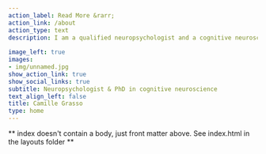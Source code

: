 ```yaml
---
action_label: Read More &rarr;
action_link: /about
action_type: text
description: I am a qualified neuropsychologist and a cognitive neuroscientist trying to understand how humans make sense of time. During my PhD, I worked on the representation and processing of abstract temporal concepts such as past and future. Currently, I am a postdoctoral researcher supervised by Virginie van Wassenhove at Neurospin, Paris-Saclay, as part of the [Cognition & Brain Dynamics team](https://brainthemind.com/team/) and the [EXPERIENCE Project](https://experience-project.eu). During my postdoc, I am heading towards using a combination of behavioural, neurophysiological (EEG, MEG, virtual reality), and computational methods to examine how humans understand, feel, and estimate time. I am a passionate researcher doing my best, who loves talking about science and who is always in quest of learning and understanding new things, so please do not hesitate to contact me! 
 
image_left: true
images:
- img/unnamed.jpg
show_action_link: true
show_social_links: true
subtitle: Neuropsychologist & PhD in cognitive neuroscience
text_align_left: false
title: Camille Grasso
type: home
---
```


** index doesn't contain a body, just front matter above.
See index.html in the layouts folder **
